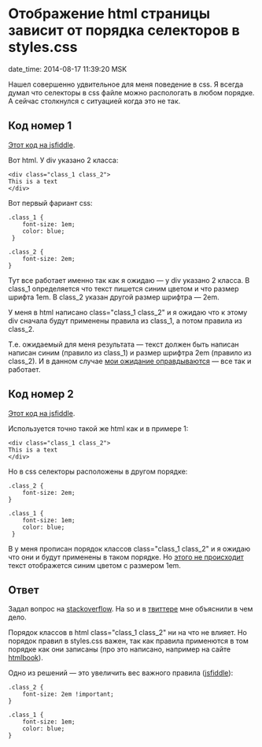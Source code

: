 # Отображение html страницы зависит от порядка селекторов в styles.css

date_time: 2014-08-17 11:39:20 MSK

Нашел совершенно удвительное для меня поведение в css. Я всегда думал что
селекторы в css файле можно распологать в любом порядке. А сейчас столкнулся
с ситуацией когда это не так.

## Код номер 1

[Этот код на jsfiddle][j1].

Вот html. У div указано 2 класса:

    <div class="class_1 class_2">
    This is a text
    </div>

Вот первый фариант css:

    .class_1 {
        font-size: 1em;
        color: blue;
     }

    .class_2 {
        font-size: 2em;
    }

Тут все работает именно так как я ожидаю — у div указано 2 класса. В class_1
определяется что текст пишется синим цветом и что размер шрифта 1em. В class_2
указан другой размер шрифтра — 2em.

У меня в html написано class="class_1 class_2" и я ожидаю что к этому
div сначала будут применены правила из class_1, а потом правила из class_2.

Т.е. ожидаемый для меня результата — текст должен быть написан написан синим
(правило из class_1) и размер шрифтра 2em (правило из class_2). И в данном
случае [мои ожидание оправдываются][j1] — все так и работает.

## Код номер 2

[Этот код на jsfiddle][j2].

Используется точно такой же html как и в примере 1:

    <div class="class_1 class_2">
    This is a text
    </div>

Но в css селекторы расположены в другом порядке:

    .class_2 {
        font-size: 2em;
    }

    .class_1 {
        font-size: 1em;
        color: blue;
     }

В у меня прописан порядок классов class="class_1 class_2" и я ожидаю что
они и будут применены в таком порядке. Но [этого не происходит][j2] текст
отображется синим цветом с размером 1em.

## Ответ

Задал вопрос на [stackoverflow][so]. На so и в [твиттере][t] мне объяснили в
чем дело.

Порядок классов в html class="class_1 class_2" ни на что не влияет. Но порядок
правил в styles.css важен, так как правила применются в том порядке
как они записаны (про это написано, например на сайте [htmlbook][hb]).

Одно из решений — это увеличить вес важного правила ([jsfiddle][j3]):

    .class_2 {
        font-size: 2em !important;
    }

    .class_1 {
        font-size: 1em;
        color: blue;
    }

[j1]: http://jsfiddle.net/bessarabov/s581mv5a/
[j2]: http://jsfiddle.net/bessarabov/qesL1sj9/
[j3]: http://jsfiddle.net/bessarabov/zgxk5apf/
[so]: http://stackoverflow.com/questions/25347440/why-does-the-order-of-css-selectors-matter
[hb]: http://htmlbook.ru/samcss/kaskadirovanie
[t]: https://twitter.com/bessarabov/status/500912646234046464
